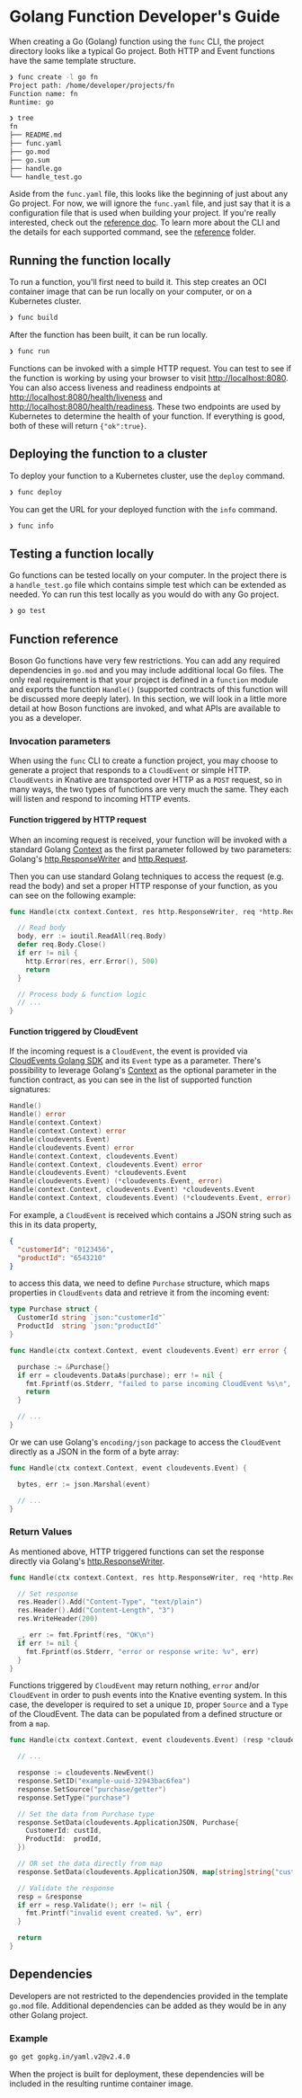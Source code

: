 # Golang Function Developer's Guide

When creating a Go (Golang) function using the `func` CLI, the project directory
looks like a typical Go project. Both HTTP and Event functions have the same
template structure.

```bash
❯ func create -l go fn
Project path: /home/developer/projects/fn
Function name: fn
Runtime: go

❯ tree
fn
├── README.md
├── func.yaml
├── go.mod
├── go.sum
├── handle.go
└── handle_test.go
```

Aside from the `func.yaml` file, this looks like the beginning of just about
any Go project. For now, we will ignore the `func.yaml` file, and just
say that it is a configuration file that is used when building your project.
If you're really interested, check out the [reference doc](../reference/func_yaml.md).
To learn more about the CLI and the details for each supported command, see
the [reference](../reference/) folder.

## Running the function locally

To run a function, you'll first need to build it. This step creates an OCI
container image that can be run locally on your computer, or on a Kubernetes
cluster.

```bash
❯ func build
```

After the function has been built, it can be run locally.

```bash
❯ func run
```

Functions can be invoked with a simple HTTP request.
You can test to see if the function is working by using your browser to visit
<http://localhost:8080>. You can also access liveness and readiness
endpoints at <http://localhost:8080/health/liveness> and
<http://localhost:8080/health/readiness>. These two endpoints are used
by Kubernetes to determine the health of your function. If everything
is good, both of these will return `{"ok":true}`.

## Deploying the function to a cluster

To deploy your function to a Kubernetes cluster, use the `deploy` command.

```bash
❯ func deploy
```

You can get the URL for your deployed function with the `info` command.

```bash
❯ func info
```

## Testing a function locally

Go functions can be tested locally on your computer. In the project there is
a `handle_test.go` file which contains simple test which can be extended as needed.
Yo can run this test locally as you would do with any Go project.

```bash
❯ go test
```

## Function reference

Boson Go functions have very few restrictions. You can add any required dependencies
in `go.mod` and you may include additional local Go files. The only real
requirement is that your project is defined in a `function` module and exports
the function `Handle()` (supported contracts of this function will be
discussed more deeply later). In this section, we will look in a little more
detail at how Boson functions are invoked, and what APIs are available to you
as a developer.

### Invocation parameters

When using the `func` CLI to create a function project, you may choose to
generate a project that responds to a `CloudEvent` or simple HTTP. `CloudEvents`
in Knative are transported over HTTP as a `POST` request, so in many ways, the
two types of functions are very much the same. They each will listen and respond
to incoming HTTP events.

#### Function triggered by HTTP request

When an incoming request is received, your function will be invoked with a standard
Golang [Context](https://golang.org/pkg/context/)
as the first parameter followed by two parameters: Golang's [http.ResponseWriter](https://golang.org/pkg/net/http/#ResponseWriter)
and [http.Request](https://golang.org/pkg/net/http/#Request).

Then you can use standard Golang techniques to access the request
(e.g. read the body) and set a proper HTTP response of your function, as
you can see on the following example:

```go
func Handle(ctx context.Context, res http.ResponseWriter, req *http.Request) {

  // Read body
  body, err := ioutil.ReadAll(req.Body)
  defer req.Body.Close()
  if err != nil {
    http.Error(res, err.Error(), 500)
    return
  }

  // Process body & function logic
  // ...
}
```

#### Function triggered by CloudEvent

If the incoming request is a `CloudEvent`, the event is provided via
[CloudEvents Golang SDK](https://cloudevents.github.io/sdk-go/) and its `Event` type
as a parameter. There's possibility to leverage Golang's
[Context](https://golang.org/pkg/context/) as the optional parameter
in the function contract, as you can see in the list
of supported function signatures:

```go
Handle()
Handle() error
Handle(context.Context)
Handle(context.Context) error
Handle(cloudevents.Event)
Handle(cloudevents.Event) error
Handle(context.Context, cloudevents.Event)
Handle(context.Context, cloudevents.Event) error
Handle(cloudevents.Event) *cloudevents.Event
Handle(cloudevents.Event) (*cloudevents.Event, error)
Handle(context.Context, cloudevents.Event) *cloudevents.Event
Handle(context.Context, cloudevents.Event) (*cloudevents.Event, error)
```

For example, a `CloudEvent` is received which contains a JSON string such as
this in its data property,

```json
{
  "customerId": "0123456",
  "productId": "6543210"
}
```

to access this data, we need to define `Purchase` structure, which maps
properties in `CloudEvents` data and retrieve it from the incoming event:

```go
type Purchase struct {
  CustomerId string `json:"customerId"`
  ProductId  string `json:"productId"`
}

func Handle(ctx context.Context, event cloudevents.Event) err error {

  purchase := &Purchase{}
  if err = cloudevents.DataAs(purchase); err != nil {
    fmt.Fprintf(os.Stderr, "failed to parse incoming CloudEvent %s\n", err)
    return
  }

  // ...
}
```

Or we can use Golang's `encoding/json` package to access the `CloudEvent`
directly as a JSON in the form of a byte array:

```go
func Handle(ctx context.Context, event cloudevents.Event) {

  bytes, err := json.Marshal(event)

  // ...
}
```

### Return Values

As mentioned above, HTTP triggered functions can set the response directly via
Golang's [http.ResponseWriter](https://golang.org/pkg/net/http/#ResponseWriter).

```go
func Handle(ctx context.Context, res http.ResponseWriter, req *http.Request) {

  // Set response
  res.Header().Add("Content-Type", "text/plain")
  res.Header().Add("Content-Length", "3")
  res.WriteHeader(200)

  _, err := fmt.Fprintf(res, "OK\n")
  if err != nil {
    fmt.Fprintf(os.Stderr, "error or response write: %v", err)
  }
}
```

Functions triggered by `CloudEvent` may return nothing, `error` and/or
`CloudEvent` in order to push events into the Knative eventing system.
In this case, the developer is required to set a unique `ID`, proper
`Source` and a `Type` of the CloudEvent. The data can be populated
from a defined structure or from a `map`.

```go
func Handle(ctx context.Context, event cloudevents.Event) (resp *cloudevents.Event, err error) {

  // ...

  response := cloudevents.NewEvent()
  response.SetID("example-uuid-32943bac6fea")
  response.SetSource("purchase/getter")
  response.SetType("purchase")

  // Set the data from Purchase type
  response.SetData(cloudevents.ApplicationJSON, Purchase{
    CustomerId: custId,
    ProductId:  prodId,
  })

  // OR set the data directly from map
  response.SetData(cloudevents.ApplicationJSON, map[string]string{"customerId": custId, "productId": prodId})

  // Validate the response
  resp = &response
  if err = resp.Validate(); err != nil {
    fmt.Printf("invalid event created. %v", err)
  }

  return
}
```

## Dependencies

Developers are not restricted to the dependencies provided in the template
`go.mod` file. Additional dependencies can be added as they would be in any
other Golang project.

### Example

```bash
go get gopkg.in/yaml.v2@v2.4.0
```

When the project is built for deployment, these dependencies will be included
in the resulting runtime container image.
